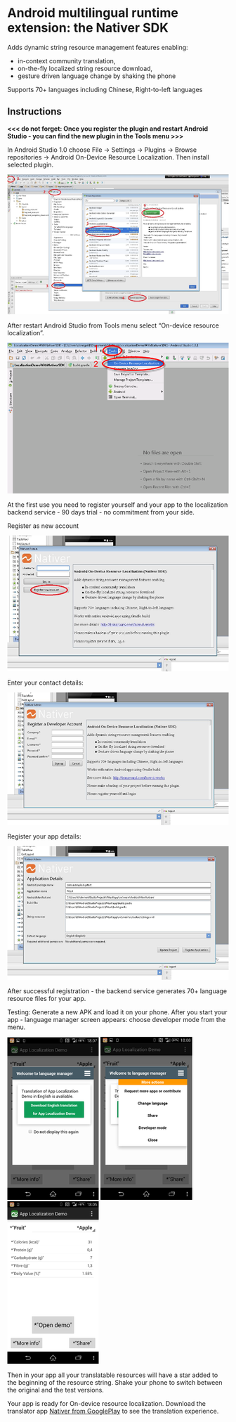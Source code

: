 Android multilingual runtime extension: the Nativer SDK
=======================================

Adds dynamic string resource management features enabling:

* in-context community translation,
* on-the-fly localized string resource download,
* gesture driven language change by shaking the phone

Supports 70+ languages including Chinese, Right-to-left languages

Instructions
------------

__<<< do not forget: Once you register the plugin and restart Android Studio - you can find the new  plugin in the Tools menu >>>__

In Android Studio 1.0 choose File -> Settings -> Plugins -> Browse repositories -> Android On-Device Resource Localization. 
Then install selected plugin.

![](./doc/images/1_install_plugin.png)

After restart Android Studio from Tools menu select “On-device resource localization”.

![](./doc/images/2_tools_menu.png)

At the first use you need to register yourself and your app to the localization 
backend service - 90 days trial - no commitment from your side.

Register as new account

![](./doc/images/3_register_new_account.png)

Enter your contact details:

![](./doc/images/4_register_new_account_2.png)

Register your app details:

![](./doc/images/5_register_your_app.png)


After successful registration - the backend service generates 70+ language resource files for your app. 

Testing: Generate a new APK and load it on your phone.
After you start your app - language manager screen appears: choose developer mode from the menu.

![](./doc/images/6_welcome_ui.png)
![](./doc/images/7_welcome_ui_2.png)
![](./doc/images/8_pseudo_translation.png)


Then in your app all your translatable resources will have a star added to the beginning of the resource string. 
Shake your phone to switch between the original and the test versions. 

Your app is ready for On-device resource localization.
Download the translator app [Nativer from GooglePlay](https://play.google.com/store/apps/details?id=com.transround.nativer&referrer=utm_source%3Dgithub%26utm_medium%3Dreferral%26utm_campaign%3Don-device-leiras) to see the translation experience. 



